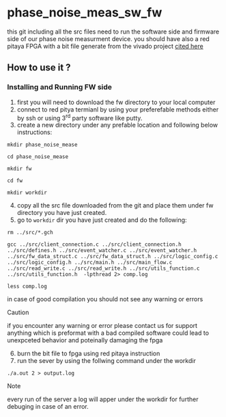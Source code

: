 # phase_noise_meas_sw_fw
this git including all the src files need to run the software side and firmware side of our phase noise measurment device. you should have also a red pitaya FPGA with a bit file generate from the vivado project [cited here](https://github.com/shaharfeingold/phase_noise_measurment_logic)

## How to use it ?

### Installing and Running FW side
1. first you will need to download the fw directory to your local computer
2. connect to red pitya termianl by using your preferefable methods either by ssh or using 3<sup>rd</sup> party software like putty.
3. create a new directory under any prefable location and following below instructions:
```
mkdir phase_noise_mease
```
```
cd phase_noise_mease
```
```
mkdir fw
```
```
cd fw
```
```
mkdir workdir
```
4. copy all the src file downloaded from the git and place them under fw directory you have just created.
5. go to `workdir` dir you have just created and do the following:
```
rm ../src/*.gch
```
```
gcc ../src/client_connection.c ../src/client_connection.h ../src/defines.h ../src/event_watcher.c ../src/event_watcher.h ../src/fw_data_struct.c ../src/fw_data_struct.h ../src/logic_config.c ../src/logic_config.h ../src/main.h ../src/main_flow.c ../src/read_write.c ../src/read_write.h ../src/utils_function.c ../src/utils_function.h  -lpthread 2> comp.log
```
```
less comp.log
```
in case of good compilation you should not see any warning or errors
> [!CAUTION]
> if you encounter any warning or error please contact us for support 
> anything which is preformat with a bad compiled software could lead to unexpceted behavior and poteinally damaging the fpga
6. burn the bit file to fpga using red pitaya instruction
7. run the sever by using the follwing command under the workdir
```
./a.out 2 > output.log
```
> [!NOTE]
> every run of the server a log will apper under the workdir for further debuging in case of an error.